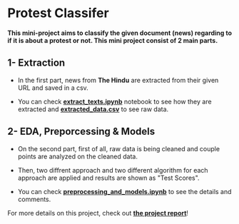 # Protest Classifer

**This mini-project aims to classify the given document (news) regarding to if it is about a protest or not. This mini project consist of 2 main parts.**

## 1- Extraction

- In the first part, news from **The Hindu** are extracted from their given
URL and saved in a csv.

- You can check [**extract_texts.ipynb**](https://github.com/fatihbeyhan/Protest_Classifier/blob/master/scripts/extract_texts.ipynb) notebook to see how they are extracted
and [**extracted_data.csv**](https://github.com/fatihbeyhan/Protest_Classifier/blob/master/data/extracted_data.csv) to see raw data.

## 2- EDA, Preporcessing & Models

- On the second part, first of all, raw data is being cleaned and couple points are
analyzed on the cleaned data.

- Then, two diffrent approach and two different algorithm for each
approach are applied and results are shown as "Test Scores".

- You can check [**preprocessing_and_models.ipynb**](https://github.com/fatihbeyhan/Protest_Classifier/blob/master/scripts/preprocessing_and_models.ipynb) to see the details and comments.



For more details on this project, check out [**the project report**](https://github.com/fatihbeyhan/ProtestClassifier/tree/master/paper)!
